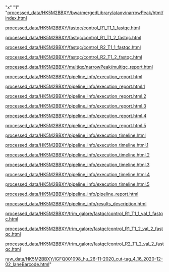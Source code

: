 "x"
"1" "<a href='https://neurogenomics.github.io/CUT_n_TAG/processed_data/HK5M2BBXY/bwa/mergedLibrary/ataqv/narrowPeak/html/index.html' target='blank'>processed_data/HK5M2BBXY/bwa/mergedLibrary/ataqv/narrowPeak/html/index.html</a>

<a href='https://neurogenomics.github.io/CUT_n_TAG/processed_data/HK5M2BBXY/fastqc/control_R1_T1_1_fastqc.html' target='blank'>processed_data/HK5M2BBXY/fastqc/control_R1_T1_1_fastqc.html</a>

<a href='https://neurogenomics.github.io/CUT_n_TAG/processed_data/HK5M2BBXY/fastqc/control_R1_T1_2_fastqc.html' target='blank'>processed_data/HK5M2BBXY/fastqc/control_R1_T1_2_fastqc.html</a>

<a href='https://neurogenomics.github.io/CUT_n_TAG/processed_data/HK5M2BBXY/fastqc/control_R2_T1_1_fastqc.html' target='blank'>processed_data/HK5M2BBXY/fastqc/control_R2_T1_1_fastqc.html</a>

<a href='https://neurogenomics.github.io/CUT_n_TAG/processed_data/HK5M2BBXY/fastqc/control_R2_T1_2_fastqc.html' target='blank'>processed_data/HK5M2BBXY/fastqc/control_R2_T1_2_fastqc.html</a>

<a href='https://neurogenomics.github.io/CUT_n_TAG/processed_data/HK5M2BBXY/multiqc/narrowPeak/multiqc_report.html' target='blank'>processed_data/HK5M2BBXY/multiqc/narrowPeak/multiqc_report.html</a>

<a href='https://neurogenomics.github.io/CUT_n_TAG/processed_data/HK5M2BBXY/pipeline_info/execution_report.html' target='blank'>processed_data/HK5M2BBXY/pipeline_info/execution_report.html</a>

<a href='https://neurogenomics.github.io/CUT_n_TAG/processed_data/HK5M2BBXY/pipeline_info/execution_report.html.1' target='blank'>processed_data/HK5M2BBXY/pipeline_info/execution_report.html.1</a>

<a href='https://neurogenomics.github.io/CUT_n_TAG/processed_data/HK5M2BBXY/pipeline_info/execution_report.html.2' target='blank'>processed_data/HK5M2BBXY/pipeline_info/execution_report.html.2</a>

<a href='https://neurogenomics.github.io/CUT_n_TAG/processed_data/HK5M2BBXY/pipeline_info/execution_report.html.3' target='blank'>processed_data/HK5M2BBXY/pipeline_info/execution_report.html.3</a>

<a href='https://neurogenomics.github.io/CUT_n_TAG/processed_data/HK5M2BBXY/pipeline_info/execution_report.html.4' target='blank'>processed_data/HK5M2BBXY/pipeline_info/execution_report.html.4</a>

<a href='https://neurogenomics.github.io/CUT_n_TAG/processed_data/HK5M2BBXY/pipeline_info/execution_report.html.5' target='blank'>processed_data/HK5M2BBXY/pipeline_info/execution_report.html.5</a>

<a href='https://neurogenomics.github.io/CUT_n_TAG/processed_data/HK5M2BBXY/pipeline_info/execution_timeline.html' target='blank'>processed_data/HK5M2BBXY/pipeline_info/execution_timeline.html</a>

<a href='https://neurogenomics.github.io/CUT_n_TAG/processed_data/HK5M2BBXY/pipeline_info/execution_timeline.html.1' target='blank'>processed_data/HK5M2BBXY/pipeline_info/execution_timeline.html.1</a>

<a href='https://neurogenomics.github.io/CUT_n_TAG/processed_data/HK5M2BBXY/pipeline_info/execution_timeline.html.2' target='blank'>processed_data/HK5M2BBXY/pipeline_info/execution_timeline.html.2</a>

<a href='https://neurogenomics.github.io/CUT_n_TAG/processed_data/HK5M2BBXY/pipeline_info/execution_timeline.html.3' target='blank'>processed_data/HK5M2BBXY/pipeline_info/execution_timeline.html.3</a>

<a href='https://neurogenomics.github.io/CUT_n_TAG/processed_data/HK5M2BBXY/pipeline_info/execution_timeline.html.4' target='blank'>processed_data/HK5M2BBXY/pipeline_info/execution_timeline.html.4</a>

<a href='https://neurogenomics.github.io/CUT_n_TAG/processed_data/HK5M2BBXY/pipeline_info/execution_timeline.html.5' target='blank'>processed_data/HK5M2BBXY/pipeline_info/execution_timeline.html.5</a>

<a href='https://neurogenomics.github.io/CUT_n_TAG/processed_data/HK5M2BBXY/pipeline_info/pipeline_report.html' target='blank'>processed_data/HK5M2BBXY/pipeline_info/pipeline_report.html</a>

<a href='https://neurogenomics.github.io/CUT_n_TAG/processed_data/HK5M2BBXY/pipeline_info/results_description.html' target='blank'>processed_data/HK5M2BBXY/pipeline_info/results_description.html</a>

<a href='https://neurogenomics.github.io/CUT_n_TAG/processed_data/HK5M2BBXY/trim_galore/fastqc/control_R1_T1_1_val_1_fastqc.html' target='blank'>processed_data/HK5M2BBXY/trim_galore/fastqc/control_R1_T1_1_val_1_fastqc.html</a>

<a href='https://neurogenomics.github.io/CUT_n_TAG/processed_data/HK5M2BBXY/trim_galore/fastqc/control_R1_T1_2_val_2_fastqc.html' target='blank'>processed_data/HK5M2BBXY/trim_galore/fastqc/control_R1_T1_2_val_2_fastqc.html</a>

<a href='https://neurogenomics.github.io/CUT_n_TAG/processed_data/HK5M2BBXY/trim_galore/fastqc/control_R2_T1_2_val_2_fastqc.html' target='blank'>processed_data/HK5M2BBXY/trim_galore/fastqc/control_R2_T1_2_val_2_fastqc.html</a>

<a href='https://neurogenomics.github.io/CUT_n_TAG/raw_data/HK5M2BBXY/IGFQ001098_hu_26-11-2020_cut-tag_4_16_2020-12-02_laneBarcode.html' target='blank'>raw_data/HK5M2BBXY/IGFQ001098_hu_26-11-2020_cut-tag_4_16_2020-12-02_laneBarcode.html</a>"
